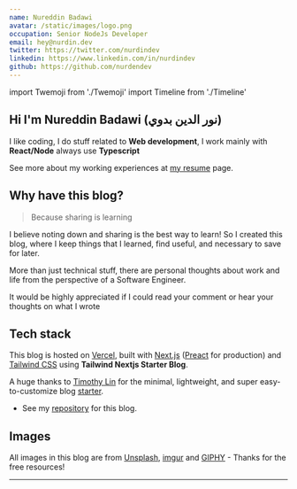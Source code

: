 ```yaml
---
name: Nureddin Badawi
avatar: /static/images/logo.png
occupation: Senior NodeJs Developer
email: hey@nurdin.dev
twitter: https://twitter.com/nurdindev
linkedin: https://www.linkedin.com/in/nurdindev
github: https://github.com/nurdendev
---
```


import Twemoji from './Twemoji'
import Timeline from './Timeline'

## Hi <Twemoji emoji="waving hand" /> I'm Nureddin Badawi <span class="arabic">(نور الدين بدوي)</span>

I like coding, I do stuff related to **Web development**, I work mainly with **React/Node** always use **Typescript**

<!-- #### A brief timeline of my career: -->

<!-- <Timeline /> -->

See more about my working experiences at [my resume](/resume) page.

## Why have this blog?

> Because sharing is learning

I believe noting down and sharing is the best way to learn! So I created this blog, where I keep things that I learned, find useful, and necessary to save for later.

More than just technical stuff, there are personal thoughts about work and life from the perspective of a Software Engineer.

It would be highly appreciated if I could read your comment or hear your thoughts on what I wrote <Twemoji emoji="smiling-face-with-heart-eyes"/>

## Tech stack

This blog is hosted on [Vercel](https://vercel.com/), built with [Next.js](https://nextjs.org/) ([Preact](https://preactjs.com/) for production) and [Tailwind CSS](https://tailwindcss.com/) using **Tailwind Nextjs Starter Blog**.

A huge thanks to [Timothy Lin](https://twitter.com/timlrxx) for the minimal, lightweight, and super easy-to-customize blog [starter](https://github.com/timlrx/tailwind-nextjs-starter-blog).

- See my [repository](https://github.com/nurdindev/nurdin.dev) for this blog.

## Images

All images in this blog are from [Unsplash](https://unsplash.com/), [imgur](https://imgur.com) and [GIPHY](https://giphy.com/) - Thanks for the free resources!

---
